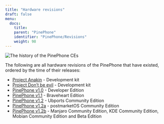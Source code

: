 ```yaml
---
title: "Hardware revisions"
draft: false
menu:
  docs:
    title:
    parent: "PinePhone"
    identifier: "PinePhone/Revisions"
    weight: 98
---
```


![The history of the PinePhone CEs](/documentation/images/Pinephone_revisions.png)

The following are all hardware revisions of the PinePhone that have existed, ordered by the time of their releases:

* [Project Anakin](/documentation/PinePhone/Revisions/Project_Anakin) - Development kit
* [Project Don’t be evil](/documentation/PinePhone/Revisions/Project_Dont_be_evil) - Development kit
* [PinePhone v1.0](/documentation/PinePhone/Revisions/PinePhone_v1.0_-Dev) - Developer Edition
* [PinePhone v1.1](/documentation/PinePhone/Revisions/PinePhone_v1.1_-_Braveheart) - Braveheart Edition
* [PinePhone v1.2](/documentation/PinePhone/Revisions/PinePhone_v1.2) - Ubports Community Edition
* [PinePhone v1.2a](/documentation/PinePhone/Revisions/PinePhone_v1.2a) - postmarketOS Community Edition
* [PinePhone v1.2b](/documentation/PinePhone/Revisions/PinePhone_v1.2b) - Manjaro Community Edition, KDE Community Edition, Mobian Community Edition and Beta Edition
